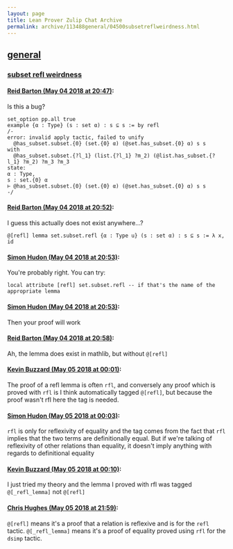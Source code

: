 ```yaml
---
layout: page
title: Lean Prover Zulip Chat Archive 
permalink: archive/113488general/04500subsetreflweirdness.html
---
```


## [general](index.html)
### [subset refl weirdness](04500subsetreflweirdness.html)

#### [Reid Barton (May 04 2018 at 20:47)](https://leanprover.zulipchat.com/#narrow/stream/113488-general/topic/subset%20refl%20weirdness/near/126108434):
Is this a bug?
```lean
set_option pp.all true
example {α : Type} (s : set α) : s ⊆ s := by refl
/-
error: invalid apply tactic, failed to unify
  @has_subset.subset.{0} (set.{0} α) (@set.has_subset.{0} α) s s
with
  @has_subset.subset.{?l_1} (list.{?l_1} ?m_2) (@list.has_subset.{?l_1} ?m_2) ?m_3 ?m_3
state:
α : Type,
s : set.{0} α
⊢ @has_subset.subset.{0} (set.{0} α) (@set.has_subset.{0} α) s s
-/
```

#### [Reid Barton (May 04 2018 at 20:52)](https://leanprover.zulipchat.com/#narrow/stream/113488-general/topic/subset%20refl%20weirdness/near/126108665):
I guess this actually does not exist anywhere...?
```lean
@[refl] lemma set.subset.refl {α : Type u} (s : set α) : s ⊆ s := λ x, id
```

#### [Simon Hudon (May 04 2018 at 20:53)](https://leanprover.zulipchat.com/#narrow/stream/113488-general/topic/subset%20refl%20weirdness/near/126108698):
You're probably right. You can try:

```
local attribute [refl] set.subset.refl -- if that's the name of the appropriate lemma
```

#### [Simon Hudon (May 04 2018 at 20:53)](https://leanprover.zulipchat.com/#narrow/stream/113488-general/topic/subset%20refl%20weirdness/near/126108701):
Then your proof will work

#### [Reid Barton (May 04 2018 at 20:58)](https://leanprover.zulipchat.com/#narrow/stream/113488-general/topic/subset%20refl%20weirdness/near/126108905):
Ah, the lemma does exist in mathlib, but without `@[refl]`

#### [Kevin Buzzard (May 05 2018 at 00:01)](https://leanprover.zulipchat.com/#narrow/stream/113488-general/topic/subset%20refl%20weirdness/near/126115996):
The proof of a refl lemma is often `rfl`, and conversely any proof which is proved with `rfl` is I think automatically tagged `@[refl]`, but because the proof wasn't rfl here the tag is needed.

#### [Simon Hudon (May 05 2018 at 00:03)](https://leanprover.zulipchat.com/#narrow/stream/113488-general/topic/subset%20refl%20weirdness/near/126116079):
`rfl` is only for reflexivity of equality and the tag comes from the fact that `rfl` implies that the two terms are definitionally equal. But if we're talking of reflexivity of other relations than equality, it doesn't imply anything with regards to definitional equality

#### [Kevin Buzzard (May 05 2018 at 00:10)](https://leanprover.zulipchat.com/#narrow/stream/113488-general/topic/subset%20refl%20weirdness/near/126116346):
I just tried my theory and the lemma I proved with rfl was tagged `@[_refl_lemma]` not `@[refl]`

#### [Chris Hughes (May 05 2018 at 21:59)](https://leanprover.zulipchat.com/#narrow/stream/113488-general/topic/subset%20refl%20weirdness/near/126151045):
`@[refl]` means it's a proof that a relation is reflexive and is for the `refl` tactic. `@[_refl_lemma]` means it's a proof of equality proved using `rfl` for the `dsimp` tactic.

